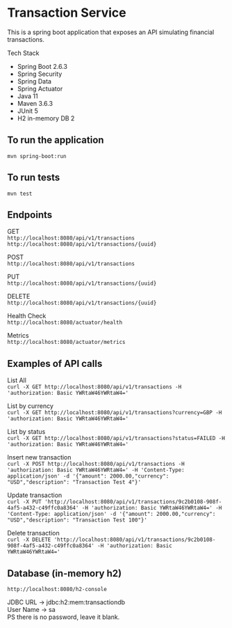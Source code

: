 # Transaction Service


This is a spring boot application that exposes an API simulating financial transactions.

Tech Stack
- Spring Boot 2.6.3
- Spring Security 
- Spring Data
- Spring Actuator
- Java 11
- Maven 3.6.3
- JUnit 5 
- H2 in-memory DB 2


## To run the application
`mvn spring-boot:run`
  
## To run tests
`mvn test`


## Endpoints

GET  
`http://localhost:8080/api/v1/transactions`  
`http://localhost:8080/api/v1/transactions/{uuid}`

POST  
`http://localhost:8080/api/v1/transactions`

PUT  
`http://localhost:8080/api/v1/transactions/{uuid}`

DELETE  
`http://localhost:8080/api/v1/transactions/{uuid}`

Health Check  
`http://localhost:8080/actuator/health`

Metrics  
`http://localhost:8080/actuator/metrics`


## Examples of API calls
List All  
`curl -X GET http://localhost:8080/api/v1/transactions -H 'authorization: Basic YWRtaW46YWRtaW4='`

List by currency  
`curl -X GET http://localhost:8080/api/v1/transactions?currency=GBP -H 'authorization: Basic YWRtaW46YWRtaW4='`

List by status  
`curl -X GET http://localhost:8080/api/v1/transactions?status=FAILED -H 'authorization: Basic YWRtaW46YWRtaW4='`

Insert new transaction  
`curl -X POST http://localhost:8080/api/v1/transactions -H 'authorization: Basic YWRtaW46YWRtaW4=' -H 'Content-Type: application/json' -d '{"amount": 2000.00,"currency": "USD","description": "Transaction Test 4"}'`
 
Update transaction  
`curl -X PUT 'http://localhost:8080/api/v1/transactions/9c2b0108-908f-4af5-a432-c49ffc0a8364' -H 'authorization: Basic YWRtaW46YWRtaW4=' -H 'Content-Type: application/json' -d '{"amount": 2000.00,"currency": "USD","description": "Transaction Test 100"}'`

Delete transaction  
`curl -X DELETE 'http://localhost:8080/api/v1/transactions/9c2b0108-908f-4af5-a432-c49ffc0a8364' -H 'authorization: Basic YWRtaW46YWRtaW4='`


## Database (in-memory h2)
`http://localhost:8080/h2-console`

JDBC URL -> jdbc:h2:mem:transactiondb  
User Name -> sa  
PS there is no password, leave it blank.
